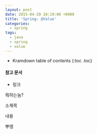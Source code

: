 ```yaml
---
layout: post
date: 2015-04-20 10:19:00 +0900
title: 'Spring: @Value'
categories:
  - spring
tags:
  - java
  - spring
  - value
---
```


* Kramdown table of contents
{:toc .toc}

#### 참고 문서

- 링크

뭐하는놈?

소제목

내용

뿌엥
